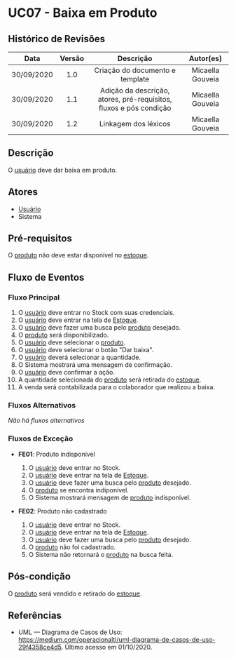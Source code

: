 # UC07 - Baixa em Produto

## Histórico de Revisões

| Data | Versão | Descrição | Autor(es) |
|:----:|:------:|:---------:|:---------:|
| 30/09/2020 | 1.0 | Criação do documento e template | Micaella Gouveia |
| 30/09/2020 | 1.1 | Adição da descrição, atores, pré-requisitos, fluxos e pós condição | Micaella Gouveia |
| 30/09/2020 | 1.2 | Linkagem dos léxicos | Micaella Gouveia |

## Descrição
O [usuário](Modeling/objeto?id=usuário) deve dar baixa em produto.

## Atores
* [Usuário](Modeling/objeto?id=usuário)
* Sistema

## Pré-requisitos
O [produto](Modeling/objeto?id=Produto) não deve estar disponível no [estoque](Modeling/objeto?id=Estoque).

## Fluxo de Eventos
### Fluxo Principal
1. O [usuário](Modeling/objeto?id=usuário) deve entrar no Stock com suas credenciais.
2. O [usuário](Modeling/objeto?id=usuário) deve entrar na tela de [Estoque](Modeling/objeto?id=Estoque).
3. O [usuário](Modeling/objeto?id=usuário) deve fazer uma busca pelo [produto](Modeling/objeto?id=Produto) desejado.
4. O [produto](Modeling/objeto?id=Produto) será disponibilizado.
5. O [usuário](Modeling/objeto?id=usuário) deve selecionar o [produto](Modeling/objeto?id=Produto).
6. O [usuário](Modeling/objeto?id=usuário) deve selecionar o botão "Dar baixa".
7. O [usuário](Modeling/objeto?id=usuário) deverá selecionar a quantidade.
8. O Sistema mostrará uma mensagem de confirmação.
9. O [usuário](Modeling/objeto?id=usuário) deve confirmar a ação.
10. A quantidade selecionada do [produto](Modeling/objeto?id=Produto) será retirada do [estoque](Modeling/objeto?id=Estoque).
11. A venda será contabilizada para o colaborador que realizou a baixa.

### Fluxos Alternativos
*Não há fluxos alternativos*

### Fluxos de Exceção
* **FE01**: Produto indisponível
    1. O [usuário](Modeling/objeto?id=usuário) deve entrar no Stock.
    2. O [usuário](Modeling/objeto?id=usuário) deve entrar na tela de [Estoque](Modeling/objeto?id=Estoque).
    3. O [usuário](Modeling/objeto?id=usuário) deve fazer uma busca pelo [produto](Modeling/objeto?id=Produto) desejado.
    6. O [produto](Modeling/objeto?id=Produto) se encontra indiponível.
    7. O Sistema mostrará mensagem de [produto](Modeling/objeto?id=Produto) indisponível.

* **FE02**: Produto não cadastrado
    1. O [usuário](Modeling/objeto?id=usuário) deve entrar no Stock.
    2. O [usuário](Modeling/objeto?id=usuário) deve entrar na tela de [Estoque](Modeling/objeto?id=Estoque).
    3. O [usuário](Modeling/objeto?id=usuário) deve fazer uma busca pelo [produto](Modeling/objeto?id=Produto) desejado.
    6. O [produto](Modeling/objeto?id=Produto) não foi cadastrado.
    7. O Sistema não retornará o [produto](Modeling/objeto?id=Produto) na busca feita.

## Pós-condição
O [produto](Modeling/objeto?id=Produto) será vendido e retirado do [estoque](Modeling/objeto?id=Estoque).

## Referências
* UML — Diagrama de Casos de Uso: <https://medium.com/operacionalti/uml-diagrama-de-casos-de-uso-29f4358ce4d5>. Último acesso em 01/10/2020.
